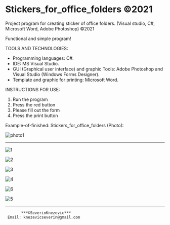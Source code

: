 # Stickers_for_office_folders ©2021
Project program for creating sticker of office folders. (Visual studio, C#, Microsoft Word, Adobe Photoshop) ©2021

Functional and simple program!


TOOLS AND TECHNOLOGIES: 
   - Programming languages: C#.
   - IDE: MS Visual Studio.
   - GUI (Graphical user interface) and graphic Tools:  Adobe Photoshop and  Visual Studio (Windows Forms Designer).
   - Template and graphic for printing:  Microsoft Word.
 
         
INSTRUCTIONS FOR USE:
  1.  Run the program
  2.  Press the red button
  3.  Please fill out the form
  4.  Press the print button

         
Example-of-finished: Stickers_for_office_folders (Photo):

![photo1](https://user-images.githubusercontent.com/81822988/113845758-21081b00-9796-11eb-8bf6-8be2338e9117.jpg)

****

![1](https://user-images.githubusercontent.com/81822988/114691521-0f83bd80-9d18-11eb-95ea-b6a771edb85f.png)

![2](https://user-images.githubusercontent.com/81822988/114691513-0d216380-9d18-11eb-8594-0429ad39652b.png)

![3](https://user-images.githubusercontent.com/81822988/114691503-0b57a000-9d18-11eb-805e-58dc5ca41970.png)

![4](https://user-images.githubusercontent.com/81822988/114691495-098ddc80-9d18-11eb-9d95-5f8504befc3e.png)

![6](https://user-images.githubusercontent.com/81822988/114691480-05fa5580-9d18-11eb-8c5c-b9081d864420.png)

![5](https://user-images.githubusercontent.com/81822988/114691491-07c41900-9d18-11eb-9fe1-eb99c12f5492.png)

****

           ***©SeverinKnezevic***
     Email: knezevicseverin@gmail.com
